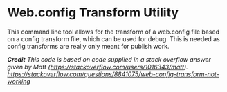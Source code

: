 # Web.config Transform Utility

This command line tool allows for the transform of a web.config file based on a config transform file, which can be used for debug. This is needed as config transforms are really only meant for publish work.

***Credit***
*This code is based on code supplied in a stack overflow answer given by Matt (https://stackoverflow.com/users/1016343/matt).*
*https://stackoverflow.com/questions/8841075/web-config-transform-not-working*
